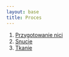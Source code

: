 ```yaml
---
layout: base
title: Proces
---
```


1. [Przygotowanie nici](/proces/przygotowanie-nici)
2. [Snucie](/proces/snucie)
3. [Tkanie](/proces/tkanie)